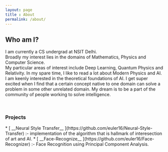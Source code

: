 ```yaml
---
layout: page
title : About
permalink: /about/
---
```


<h2>Who am I?</h2>
<p>I am currently a CS undergrad at NSIT Delhi.
<br>Broadly my interest lies in the domains of Mathematics, Physics and Computer Science.
<br>My particular areas of interest include Deep Learning, Quantum Physics and Relativity. In my spare time, I like to read a lot about Modern Physics and AI. I am keenly interested in the theoretical foundations of AI.  I get super excited when I find that a certain concept native to one domain can solve a problem in some other unrelated domain. My dream is to be a part of the community of people working to solve intelligence.</p>
<br>
<h3>Projects</h3>
* [ __Neural Style Transfer__ ](https://github.com/euler16/Neural-Style-Transfer) :- implementation of the algorithm that is hallmark of interesection of art and AI.
* [ __Face-Recognize__ ](https://github.com/euler16/Face-Recognizer) :- Face Recognition using Principal Component Analysis.


